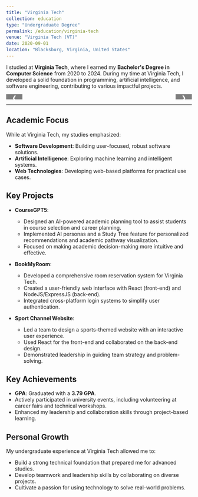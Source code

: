```yaml
---
title: "Virginia Tech"
collection: education
type: "Undergraduate Degree"
permalink: /education/virginia-tech
venue: "Virginia Tech (VT)"
date: 2020-09-01
location: "Blacksburg, Virginia, United States"
---
```


I studied at **Virginia Tech**, where I earned my **Bachelor's Degree in Computer Science** from 2020 to 2024. During my time at Virginia Tech, I developed a solid foundation in programming, artificial intelligence, and software engineering, contributing to various impactful projects.


<div class="slideshow-container">

  <div class="slide fade">
    <img src="/images/VT-1.jpeg" style="width:100%" alt="VT Campus">
    <div class="caption">VT Campus</div>
  </div>

  <div class="slide fade">
    <img src="/images/VT-2.jpeg" style="width:100%" alt="VT Campust">
    <div class="caption">VT Campus</div>
  </div>

  <div class="slide fade">
    <img src="/images/VT-3.jpg" style="width:100%" alt="VT Campus">
    <div class="caption">VT Campus</div>
  </div>

  <div class="slide fade">
    <img src="/images/VT-4.jpg" style="width:100%" alt="VT Campus">
    <div class="caption">VT Campus</div>
  </div>

  <div class="slide fade">
    <img src="/images/VT-5.jpg" style="width:100%" alt="VT Campus">
    <div class="caption">VT Campus</div>
  </div>

  <div class="slide fade">
    <img src="/images/VT-6.jpg" style="width:100%" alt="VT Campus">
    <div class="caption">VT Campus</div>
  </div>

  <div class="slide fade">
    <img src="/images/VT-7.jpg" style="width:100%" alt="VT Campus">
    <div class="caption">VT Campus</div>
  </div>

  <div class="slide fade">
    <img src="/images/VT-8.jpg" style="width:100%" alt="VT Campus">
    <div class="caption">VT Campus</div>
  </div>

  <div class="slide fade">
    <img src="/images/VT-9.jpg" style="width:100%" alt="VT Campus">
    <div class="caption">VT Campus</div>
  </div>

  <div class="slide fade">
    <img src="/images/VT-10.jpg" style="width:100%" alt="VT Campus">
    <div class="caption">VT Campus</div>
  </div>

  <div class="slide fade">
    <img src="/images/VT-11.jpg" style="width:100%" alt="VT Campus">
    <div class="caption">VT Campus</div>
  </div>

  <a class="prev" onclick="plusSlides(-1)">&#10094;</a>
  <a class="next" onclick="plusSlides(1)">&#10095;</a>
</div>

<script>
let slideIndex = 0;
showSlides();

function plusSlides(n) {
  slideIndex += n;
  showSlides();
}

function showSlides() {
  const slides = document.querySelectorAll('.slide');
  slides.forEach((slide, index) => {
    slide.style.display = (index === slideIndex % slides.length) ? 'block' : 'none';
  });
}
</script>

<style>
.slideshow-container {
  position: relative;
  max-width: 100%;
  margin: auto;
  overflow: hidden;
}

.slide {
  display: none;
  position: relative;
}

img {
  display: block;
  width: 100%;
  height: auto;
}

.caption {
  text-align: center;
  padding: 10px;
  font-size: 1em;
  color: #555;
}

.prev, .next {
  position: absolute;
  top: 50%;
  width: auto;
  margin-top: -22px;
  padding: 16px;
  color: white;
  font-weight: bold;
  cursor: pointer;
  background-color: rgba(0, 0, 0, 0.5);
  border-radius: 3px;
}

.prev {
  left: 0;
}

.next {
  right: 0;
}
</style>


---

## Academic Focus
While at Virginia Tech, my studies emphasized:
- **Software Development**: Building user-focused, robust software solutions.
- **Artificial Intelligence**: Exploring machine learning and intelligent systems.
- **Web Technologies**: Developing web-based platforms for practical use cases.

## Key Projects
- **CourseGPT5**:
  - Designed an AI-powered academic planning tool to assist students in course selection and career planning.
  - Implemented AI personas and a Study Tree feature for personalized recommendations and academic pathway visualization.
  - Focused on making academic decision-making more intuitive and effective.

- **BookMyRoom**:
  - Developed a comprehensive room reservation system for Virginia Tech.
  - Created a user-friendly web interface with React (front-end) and NodeJS/ExpressJS (back-end).
  - Integrated cross-platform login systems to simplify user authentication.

- **Sport Channel Website**:
  - Led a team to design a sports-themed website with an interactive user experience.
  - Used React for the front-end and collaborated on the back-end design.
  - Demonstrated leadership in guiding team strategy and problem-solving.

## Key Achievements
- **GPA**: Graduated with a **3.79 GPA**.
- Actively participated in university events, including volunteering at career fairs and technical workshops.
- Enhanced my leadership and collaboration skills through project-based learning.

## Personal Growth
My undergraduate experience at Virginia Tech allowed me to:
- Build a strong technical foundation that prepared me for advanced studies.
- Develop teamwork and leadership skills by collaborating on diverse projects.
- Cultivate a passion for using technology to solve real-world problems.